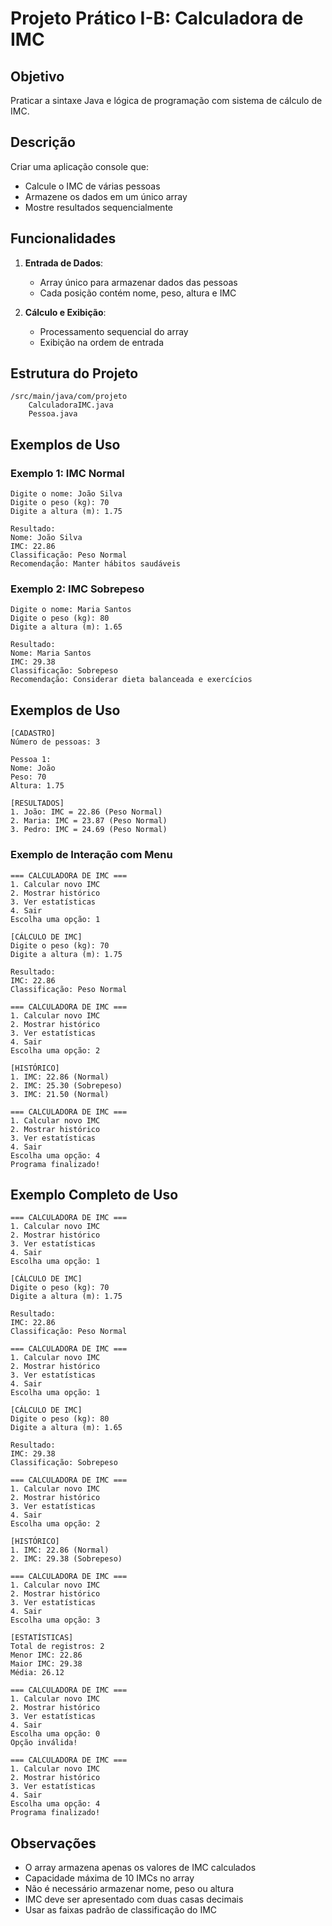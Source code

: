 # Projeto Prático I-B: Calculadora de IMC

## Objetivo
Praticar a sintaxe Java e lógica de programação com sistema de cálculo de IMC.

## Descrição
Criar uma aplicação console que:
- Calcule o IMC de várias pessoas
- Armazene os dados em um único array
- Mostre resultados sequencialmente

## Funcionalidades
1. **Entrada de Dados**:
   - Array único para armazenar dados das pessoas
   - Cada posição contém nome, peso, altura e IMC

2. **Cálculo e Exibição**:
   - Processamento sequencial do array
   - Exibição na ordem de entrada

## Estrutura do Projeto
```
/src/main/java/com/projeto
    CalculadoraIMC.java
    Pessoa.java
```

## Exemplos de Uso

### Exemplo 1: IMC Normal
```
Digite o nome: João Silva
Digite o peso (kg): 70
Digite a altura (m): 1.75

Resultado:
Nome: João Silva
IMC: 22.86
Classificação: Peso Normal
Recomendação: Manter hábitos saudáveis
```

### Exemplo 2: IMC Sobrepeso
```
Digite o nome: Maria Santos
Digite o peso (kg): 80
Digite a altura (m): 1.65

Resultado:
Nome: Maria Santos
IMC: 29.38
Classificação: Sobrepeso
Recomendação: Considerar dieta balanceada e exercícios
```

## Exemplos de Uso
```
[CADASTRO]
Número de pessoas: 3

Pessoa 1:
Nome: João
Peso: 70
Altura: 1.75

[RESULTADOS]
1. João: IMC = 22.86 (Peso Normal)
2. Maria: IMC = 23.87 (Peso Normal)
3. Pedro: IMC = 24.69 (Peso Normal)
```

### Exemplo de Interação com Menu
```
=== CALCULADORA DE IMC ===
1. Calcular novo IMC
2. Mostrar histórico
3. Ver estatísticas
4. Sair
Escolha uma opção: 1

[CÁLCULO DE IMC]
Digite o peso (kg): 70
Digite a altura (m): 1.75

Resultado:
IMC: 22.86
Classificação: Peso Normal

=== CALCULADORA DE IMC ===
1. Calcular novo IMC
2. Mostrar histórico
3. Ver estatísticas
4. Sair
Escolha uma opção: 2

[HISTÓRICO]
1. IMC: 22.86 (Normal)
2. IMC: 25.30 (Sobrepeso)
3. IMC: 21.50 (Normal)

=== CALCULADORA DE IMC ===
1. Calcular novo IMC
2. Mostrar histórico
3. Ver estatísticas
4. Sair
Escolha uma opção: 4
Programa finalizado!
```

## Exemplo Completo de Uso
```
=== CALCULADORA DE IMC ===
1. Calcular novo IMC
2. Mostrar histórico
3. Ver estatísticas
4. Sair
Escolha uma opção: 1

[CÁLCULO DE IMC]
Digite o peso (kg): 70
Digite a altura (m): 1.75

Resultado:
IMC: 22.86
Classificação: Peso Normal

=== CALCULADORA DE IMC ===
1. Calcular novo IMC
2. Mostrar histórico
3. Ver estatísticas
4. Sair
Escolha uma opção: 1

[CÁLCULO DE IMC]
Digite o peso (kg): 80
Digite a altura (m): 1.65

Resultado:
IMC: 29.38
Classificação: Sobrepeso

=== CALCULADORA DE IMC ===
1. Calcular novo IMC
2. Mostrar histórico
3. Ver estatísticas
4. Sair
Escolha uma opção: 2

[HISTÓRICO]
1. IMC: 22.86 (Normal)
2. IMC: 29.38 (Sobrepeso)

=== CALCULADORA DE IMC ===
1. Calcular novo IMC
2. Mostrar histórico
3. Ver estatísticas
4. Sair
Escolha uma opção: 3

[ESTATÍSTICAS]
Total de registros: 2
Menor IMC: 22.86
Maior IMC: 29.38
Média: 26.12

=== CALCULADORA DE IMC ===
1. Calcular novo IMC
2. Mostrar histórico
3. Ver estatísticas
4. Sair
Escolha uma opção: 0
Opção inválida!

=== CALCULADORA DE IMC ===
1. Calcular novo IMC
2. Mostrar histórico
3. Ver estatísticas
4. Sair
Escolha uma opção: 4
Programa finalizado!
```

## Observações
- O array armazena apenas os valores de IMC calculados
- Capacidade máxima de 10 IMCs no array
- Não é necessário armazenar nome, peso ou altura
- IMC deve ser apresentado com duas casas decimais
- Usar as faixas padrão de classificação do IMC
